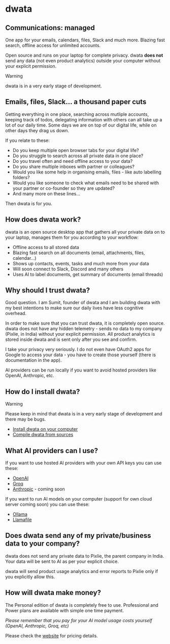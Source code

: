 # dwata

## Communications: managed

One app for your emails, calendars, files, Slack and much more. Blazing fast search, offline access for unlimited accounts.

Open source and runs on your laptop for complete privacy. dwata **does not** send any data (not even product analytics) outside your computer without your explicit permission.

> [!WARNING]
>
> dwata is in a very early stage of development.

## Emails, files, Slack... a thousand paper cuts

Getting everything in one place, searching across mutliple accounts, keeping track of todos, delegating information with others can all take up a lot of our daily time. Some days we are on top of our digital life, while on other days they drag us down.

If you relate to these:

- Do you keep multiple open browser tabs for your digital life?
- Do you struggle to search across all private data in one place?
- Do you travel often and need offline access to your data?
- Do you share multiple inboxes with partner or colleagues?
- Would you like some help in organising emails, files - like auto labelling folders?
- Would you like someone to check what emails need to be shared with your partner or co-founder so they are updated?
- And many more on these lines...

Then dwata is for you.

## How does dwata work?

dwata is an open source desktop app that gathers all your private data on to your laptop, manages them for you according to your workflow:

- Offline access to all stored data
- Blazing fast search on all documents (email, attachments, files, calendar...)
- Shows up contacts, events, tasks and much more from your data
- Will soon connect to Slack, Discord and many others
- Uses AI to label documents, get summary of documents (email threads)

## Why should I trust dwata?

Good question. I am Sumit, founder of dwata and I am building dwata with my best intentions to make sure our daily lives have less cognitive overhead.

In order to make sure that you can trust dwata, it is completely open source. dwata does not have any hidden telemetry - sends no data to my company (Pixlie, in India) without your explicit permission. All product analytics is stored inside dwata and is sent only after you see and confirm.

I take your privacy very seriously. I do not even have OAuth2 apps for Google to access your data - you have to create those yourself (there is documentation in the app).

AI providers can be run locally if you want to avoid hosted providers like OpenAI, Anthropic, etc.

## How do I install dwata?

> [!WARNING]
>
> Please keep in mind that dwata is in a very early stage of development and there may be bugs.

- [Install dwata on your computer](./docs/INSTALL.md)
- [Compile dwata from sources](./docs/SETUP.md)

## What AI providers can I use?

If you want to use hosted AI providers with your own API keys you can use these:

- [OpenAI](https://platform.openai.com/docs/models)
- [Groq](https://console.groq.com/docs/models)
- [Anthropic](https://www.anthropic.com/product) - coming soon

If you want to run AI models on your computer (support for own cloud server coming soon) you can use these:

- [Ollama](https://ollama.com/library)
- [Llamafile](https://github.com/Mozilla-Ocho/llamafile)

## Does dwata send any of my private/business data to your company?

dwata does not send any private data to Pixlie, the parent company in India. Your data will be sent to AI as per your explicit choice.

dwata will send product usage analytics and error reports to Pixlie only if you explicitly allow this.

## How will dwata make money?

The Personal edition of dwata is completely free to use. Professional and Power plans are available with simple one time payment.

_Please remember that you pay for your AI model usage costs yourself (OpenAI, Anthropic, Groq, etc)_

Please check the [website](https://dwata.com/pricing) for pricing details.
